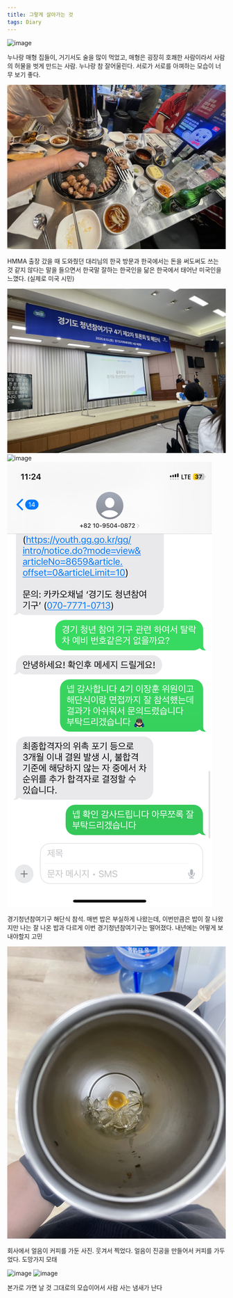 ```yaml
---
title: 그렇게 살아가는 것
tags: Diary
---
```


![image](/assets/images/250915_집들이.jpeg)

누나랑 매형 집들이, 거기서도 술을 많이 먹었고, 매형은 굉장히 호쾌한 사람이라서 사람의 허물을 벗게 만드는 사람. 누나랑 참 잘어울린다. 서로가 서로를 아껴하는 모습이 너무 보기 좋다.

![image](/assets/images/250915_회식.jpeg)

HMMA 출장 갔을 때 도와줬던 대리님의 한국 방문과 한국에서는 돈을 써도써도 쓰는 것 같지 않다는 말을 들으면서 한국말 잘하는 한국인을 닮은 한국에서 태어난 미국인을 느꼈다. (실제로 미국 시민)

![image](/assets/images/250915_해단식.jpeg)
![image](/assets/images/250915_해단식2.jpeg)
![image](/assets/images/250915_탈락.png)


경기청년참여기구 해단식 참석. 매번 밥은 부실하게 나왔는데, 이번만큼은 밥이 잘 나왔지만 나는 잘 나온 밥과 다르게 이번 경기청년참여기구는 떨어졌다. 내년에는 어떻게 보내야할지 고민

![image](/assets/images/250915_얼음.jpeg)

회사에서 얼음이 커피를 가둔 사진. 웃겨서 찍었다. 얼음이 진공을 만들어서 커피를 가두었다. 도망가지 모태

![image](/assets/images/250915_트랄라.jpeg)
![image](/assets/images/250915_너구리.jpeg)

본가로 가면 날 것 그대로의 모습이어서 사람 사는 냄새가 난다
